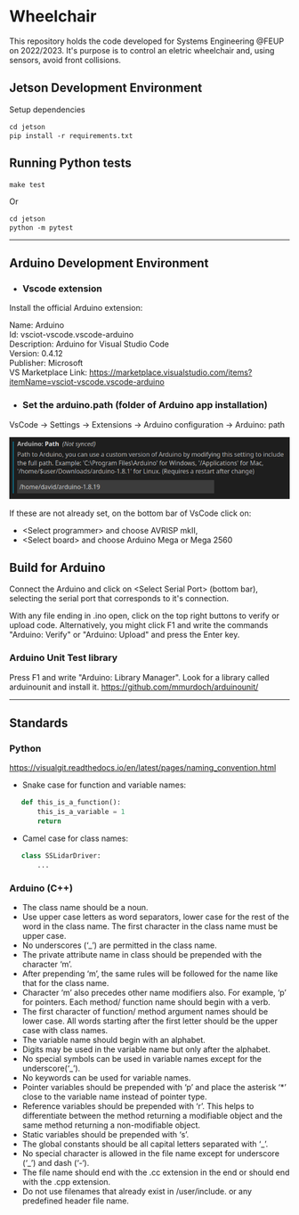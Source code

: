# Wheelchair

This repository holds the code developed for Systems Engineering @FEUP on 2022/2023.
It's purpose is to control an eletric wheelchair and, using sensors, avoid front collisions.

## Jetson Development Environment

Setup dependencies

```console
cd jetson
pip install -r requirements.txt
```

## Running Python tests

```console
make test
```

Or

```console
cd jetson
python -m pytest
```

---

## Arduino Development Environment

- ### Vscode extension

Install the official Arduino extension:

Name: Arduino \
Id: vsciot-vscode.vscode-arduino \
Description: Arduino for Visual Studio Code \
Version: 0.4.12 \
Publisher: Microsoft \
VS Marketplace Link: <https://marketplace.visualstudio.com/items?itemName=vsciot-vscode.vscode-arduino>

- ### Set the arduino.path (folder of Arduino app installation)

VsCode -> Settings -> Extensions -> Arduino configuration -> Arduino: path

![Arduino path](images/arduino_path.png)

If these are not already set, on the bottom bar of VsCode click on:

- \<Select programmer> and choose AVRISP mkII,
- \<Select board> and choose Arduino Mega or Mega 2560

## Build for Arduino

Connect the Arduino and click on \<Select Serial Port> (bottom bar),
selecting the serial port that corresponds to it's connection.

With any file ending in .ino open, click on the top right buttons to verify or upload code.
Alternatively, you might click F1 and write the commands "Arduino: Verify" or "Arduino: Upload" and press the Enter key.

### Arduino Unit Test library

Press F1 and write "Arduino: Library Manager".
Look for a library called arduinounit and install it.
<https://github.com/mmurdoch/arduinounit/>

---

## Standards

### Python

<https://visualgit.readthedocs.io/en/latest/pages/naming_convention.html>

- Snake case for function and variable names:

 ```python
    def this_is_a_function():
        this_is_a_variable = 1
        return
 ```

- Camel case for class names:

 ```python
    class SSLidarDriver:
        ...
 ```

### Arduino (C++)

- The class name should be a noun.
- Use upper case letters as word separators, lower case for the rest of the word in the class name.
The first character in the class name must be upper case.
- No underscores (‘_’) are permitted in the class name.
- The private attribute name in class should be prepended with the character ‘m’.
- After prepending ‘m’, the same rules will be followed for the name like that for the class name.
- Character ‘m’ also precedes other name modifiers also. For example, ‘p’ for pointers.
Each method/ function name should begin with a verb.
- The first character of function/ method argument names should be lower case. All words starting after the first letter should be the upper case with class names.
- The variable name should begin with an alphabet.
- Digits may be used in the variable name but only after the alphabet.
- No special symbols can be used in variable names except for the underscore(‘_’).
- No keywords can be used for variable names.
- Pointer variables should be prepended with ‘p’ and place the asterisk ‘*’ close to the variable name instead of pointer type.
- Reference variables should be prepended with ‘r’. This helps to differentiate between the method returning a modifiable object and the same method returning a non-modifiable object.
- Static variables should be prepended with ‘s’.
- The global constants should be all capital letters separated with ‘_’.
- No special character is allowed in the file name except for underscore (‘_’) and dash (‘-‘).
- The file name should end with the .cc extension in the end or should end with the .cpp extension.
- Do not use filenames that already exist in /user/include. or any predefined header file name.
